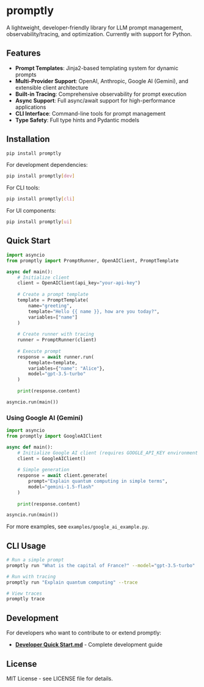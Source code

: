 # promptly

A lightweight, developer-friendly library for LLM prompt management, observability/tracing, and optimization.
Currently with support for Python.

## Features

- **Prompt Templates**: Jinja2-based templating system for dynamic prompts
- **Multi-Provider Support**: OpenAI, Anthropic, Google AI (Gemini), and extensible client architecture
- **Built-in Tracing**: Comprehensive observability for prompt execution
- **Async Support**: Full async/await support for high-performance applications
- **CLI Interface**: Command-line tools for prompt management
- **Type Safety**: Full type hints and Pydantic models

## Installation

```bash
pip install promptly
```

For development dependencies:
```bash
pip install promptly[dev]
```

For CLI tools:
```bash
pip install promptly[cli]
```

For UI components:
```bash
pip install promptly[ui]
```

## Quick Start

```python
import asyncio
from promptly import PromptRunner, OpenAIClient, PromptTemplate

async def main():
    # Initialize client
    client = OpenAIClient(api_key="your-api-key")
    
    # Create a prompt template
    template = PromptTemplate(
        name="greeting",
        template="Hello {{ name }}, how are you today?",
        variables=["name"]
    )
    
    # Create runner with tracing
    runner = PromptRunner(client)
    
    # Execute prompt
    response = await runner.run(
        template=template,
        variables={"name": "Alice"},
        model="gpt-3.5-turbo"
    )
    
    print(response.content)

asyncio.run(main())
```

### Using Google AI (Gemini)

```python
import asyncio
from promptly import GoogleAIClient

async def main():
    # Initialize Google AI client (requires GOOGLE_API_KEY environment variable)
    client = GoogleAIClient()
    
    # Simple generation
    response = await client.generate(
        prompt="Explain quantum computing in simple terms",
        model="gemini-1.5-flash"
    )
    
    print(response.content)

asyncio.run(main())
```

For more examples, see `examples/google_ai_example.py`.

## CLI Usage

```bash
# Run a simple prompt
promptly run "What is the capital of France?" --model="gpt-3.5-turbo"

# Run with tracing
promptly run "Explain quantum computing" --trace

# View traces
promptly trace
```

## Development

For developers who want to contribute to or extend promptly:

- **[Developer Quick Start.md](DEVELOPER_QUICKSTART.md)** - Complete development guide


## License

MIT License - see LICENSE file for details.
